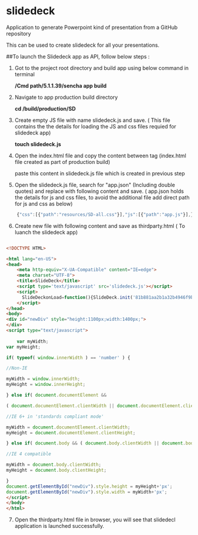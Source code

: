 # slidedeck
Application to generate Powerpoint kind of presentation from a GitHub repository

This can be used to create slidedeck for all your presentations.


##To launch the Slidedeck app as API, follow below steps :

1. Got to the project root directory and build app using below command in terminal

	**/Cmd path/5.1.1.39/sencha app build**
	
2. Navigate to app production build directory

	**cd <app root directory>/build/production/SD**
	
3. Create empty JS file with name slidedeck.js and save. ( This file contains the the details for loading the JS and css files requied for slidedeck app) 
	
	**touch slidedeck.js**
	
4. Open the index.html file and copy the content between tag (index.html file created as part of production build)

	**<script type="text/javascript"> ...... </script>**
	
	paste this content in slidedeck.js file which is created in previous step
	
5. Open the slidedeck.js file, search for "app.json" (Including double quotes) and replace with following content and save. ( app.json holds the details for js and css files, to avoid the additional file add direct path for js and css as below)

```javascript
	{"css":[{"path":"resources/SD-all.css"}],"js":[{"path":"app.js"}],}
```	
6. Create new file with following content and save as  thirdparty.html ( To luanch the slidedeck app)

```html

<!DOCTYPE HTML>

<html lang="en-US">
<head>
    <meta http-equiv="X-UA-Compatible" content="IE=edge">
    <meta charset="UTF-8">
    <title>SlideDeck</title>	
	<script type='text/javascript' src='slidedeck.js'></script>
	<script>  
	  SlideDeckonLoad=function(){SlideDeck.init('81b881aa2b1a32b4946f9b8d2972bbfd23822cca','ajit-kumar-azad','training','newDiv');};
	</script>
</head>
<body> 
<div id="newDiv" style="height:1100px;width:1400px;">
</div>
<script type="text/javascript">
	
	var myWidth;
var myHeight;

if( typeof( window.innerWidth ) == 'number' ) { 

//Non-IE 

myWidth = window.innerWidth;
myHeight = window.innerHeight; 

} else if( document.documentElement && 

( document.documentElement.clientWidth || document.documentElement.clientHeight ) ) { 

//IE 6+ in 'standards compliant mode' 

myWidth = document.documentElement.clientWidth; 
myHeight = document.documentElement.clientHeight; 

} else if( document.body && ( document.body.clientWidth || document.body.clientHeight ) ) { 

//IE 4 compatible 

myWidth = document.body.clientWidth; 
myHeight = document.body.clientHeight; 

}
document.getElementById("newDiv").style.height = myHeight+'px';
document.getElementById("newDiv").style.width = myWidth+'px';
</script>
</body>
</html>
```


7. Open the thirdparty.html file in browser, you will see that slidedecl application is launched successfully.
